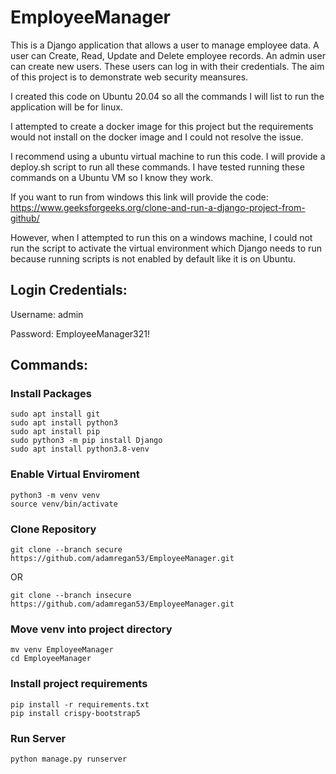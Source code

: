 # EmployeeManager

This is a Django application that allows a user to manage employee data. A user can Create, Read, Update and Delete employee records. An admin user can create new users. These users can log in with their credentials. The aim of this project is to demonstrate web security meansures.

I created this code on Ubuntu 20.04 so all the commands I will list to run the application will be for linux.

I attempted to create a docker image for this project but the requirements would not install on the docker image and I could not resolve the issue.

I recommend using a ubuntu virtual machine to run this code. I will provide a deploy.sh script to run all these commands. I have tested running these commands on a Ubuntu VM so I know they work.

If you want to run from windows this link will provide the code: 
https://www.geeksforgeeks.org/clone-and-run-a-django-project-from-github/

However, when I attempted to run this on a windows machine, I could not run the script to activate the virtual environment which Django needs to run because running scripts is not enabled by default like it is on Ubuntu.

## Login Credentials:
Username: admin

Password: EmployeeManager321!

## Commands:

### Install Packages
```
sudo apt install git
sudo apt install python3
sudo apt install pip
sudo python3 -m pip install Django
sudo apt install python3.8-venv
```

### Enable Virtual Enviroment
```
python3 -m venv venv
source venv/bin/activate 
```

### Clone Repository
```
git clone --branch secure https://github.com/adamregan53/EmployeeManager.git
```
OR

```
git clone --branch insecure https://github.com/adamregan53/EmployeeManager.git
```

### Move venv into project directory
```
mv venv EmployeeManager
cd EmployeeManager
```

### Install project requirements
```
pip install -r requirements.txt
pip install crispy-bootstrap5
```

### Run Server
```
python manage.py runserver
```
